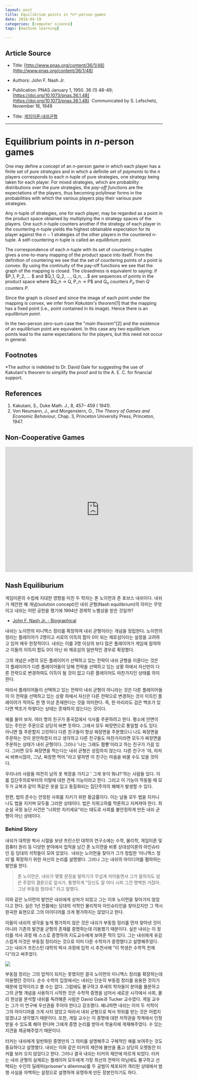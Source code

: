 ```yaml
---
layout: post
title: Equilibrium points in *n*-person games 
date: 2018-04-19
categories: [computer science]
tags: [machine learning]

---
```


## Article Source
* Title: [http://www.pnas.org/content/36/1/48](http://www.pnas.org/content/36/1/48)
* Authors: John F. Nash Jr.
* Publication: PNAS January 1, 1950. 36 (1) 48-49; [https://doi.org/10.1073/pnas.36.1.48](https://doi.org/10.1073/pnas.36.1.48)  Communicated by S. Lefschetz, November 16, 1949

* Title: [게임이론:내쉬균형](https://brunch.co.kr/@naeclee/2)

---


# Equilibrium points in *n*-person games

One may define a concept of an *n*-person game in which each player has a finite set of *pure strategies* and in which a definite set of *payments* to the *n* players corresponds to each *n*-tuple of pure strategies, one strategy being taken for each player. For mixed strategies, which are probability distributions over the pure strategies, the *pay-off functions* are the expectations of the players, thus becoming polylinear forms in the probabilities with which the various players play their various pure strategies.

Any *n*-tuple of strategies, one for each player, may be regarded as a point in the product space obtained by multiplying the n strategy spaces of the players. One such *n*-tuple counters another if the strategy of each player in the countering *n*-tuple yields the highest obtainable expectation for its player against the *n* − 1 strategies of the other players in the countered *n*-tuple. A self-countering *n*-tuple is called an *equilibrium point*.

The correspondence of each *n*-tuple with its set of countering *n*-tuples gives a one-to-many mapping of the product space into itself. From the definition of countering we see that the set of countering points of a point is convex. By using the continuity of the pay-off functions we see that the graph of the mapping is closed. The closedness is equivalent to saying: if \$P_1, P_2, … \$ and \$Q_1, Q_2, …, Q_n, …\$ are sequences of points in the product space where \$Q_n → Q, P_n → P\$ and $Q_n$ counters $P_n$ then *Q* counters *P*.

Since the graph is *closed* and since the image of each point under the mapping is *convex*, we infer from *Kakutani's theorem*[1] that the mapping has a fixed point (i.e., point contained in its image). Hence there is an *equilibrium point*.

In the two-person zero-sum case the "*main theorem*"[2] and the existence of an equilibrium point are equivalent. In this case any two equilibrium points lead to the same expectations for the players, but this need not occur in general.

## Footnotes

*The author is indebted to Dr. David Gale for suggesting the use of Kakutani's theorem to simplify the proof and to the A. E. C. for financial support.

## References

1. Kakutani, S., Duke Math. J., 8, 457– 459 ( 1941). 
2. Von Neumann, J., and Morgenstern, O., *The Theory of Games and Economic Behaviour*, Chap. 3, Princeton University Press, Princeton, 1947.

## Non-Cooperative Games

<iframe width="600" height="400" src="https://www.youtube.com/embed/XwhFq8WwTtA" frameborder="0" allow="autoplay; encrypted-media" allowfullscreen></iframe>

## Nash Equiliburium

게임이론의 수립에 지대한 영향을 미친 두 학자는 폰 노이먼과 존 포브스 내쉬이다. 내쉬가 제안한 해 개념(solution concept)인 내쉬 균형(Nash equilibrium)의 의미는 무엇이고 내쉬는 어떤 공헌을 했기에 1994년 경제학 노벨상을 받은 것일까?   

* [John F. Nash Jr. - Biographical](http://www.nobelprize.org/nobel_prizes/economic-sciences/laureates/1994/nash-bio.html)

내쉬는 노이먼의 미니맥스 정리를 확장하여 내쉬 균형이라는 개념을 정립한다. 노이먼의 정리는 플레이어가 2명이고 서로의 이득의 합이 0이 되는 제로섬이라는 설정을 고려하고 있어 매우 한정적이다. 내쉬는 이를 3명 이상의 보다 많은 플레이어가 게임에 참여하고 이들의 이득이 합도 0이 아닌 비 제로섬의 일반적인 경우로 확장했다. 
 
그의 개념은 n명의 모든 플레이어가 선택하고 있는 전략이 내쉬 균형을 이룬다는 것은 각 플레이어가 다른 플레이어들이 당해 전략을 선택하고 있는 상황 하에서 자신만이 다른 전략으로 변경하여도 이득이 될 것이 없고 다른 플레이어도 마찬가지인 상태를 의미한다. 
 
따라서 플레이어들이 선택하고 있는 전략이 내쉬 균형이 아니라는 것은 다른 플레이어들이 이 전략을 선택하고 있는 상황 하에서 자신은 다른 전략으로 변경하는 것이 이득인 플레이어가 적어도 한 명 이상 존재한다는 것을 의미한다. 즉, 한 마리라도 검은 백조가 있다면 백조가 하얗다는 상태는 존재하지 않는다는 것이다.  

예를 들어 보자. 여러 명의 친구가 중국집에서 식사를 주문하려고 한다. 평소에 안면이 있는 주인은 주문으로 상당히 바쁜 듯하다. 그래서 모두 짜장면으로 통일할 수도 있다. 아니면 뭘 주문할지 고민하다 다른 친구들이 항상 짜장면을 주문했으니 나도 짜장면을 주문하는 것이 문안하겠지 라고 생각하고 다른 친구들도 마찬가지라면 모두가 짜장면을 주문하는 상태가 내쉬 균형이다. 그러나 '나는 그래도 짬뽕'이라고 하는 친구가 가끔 있다. 그러면 모두 짜장면을 먹는다는 내쉬 균형은 성립하지 않는다. 다른 친구가 '야, 아저씨 바쁘시잖아, 그냥, 짜장면 먹어."라고 말하면 이 친구는 마음을 바꿀 수도 있을 것이다.  

우리나라 사람들 여전히 남의 옷 복장을 가지고 ' 그게 옷이 뭐냐?'하는 사람들 있다. 이를 집단주의로부터의 이탈에 대한 견제 기능이라고 한다. 그리고 이 기능이 작동될 때 모두가 교복과 같이 똑같은 옷을 입고 동질화되는 집단주의의 폐해가 발생할 수 있다. 
 

한편, 법의 준수는 안정된 사회를 지키기 위한 황금률이다. 이는 남들 모두 법을 지키니 나도 법을 지키며 모두들 그러한 상태이다. 법은 지위고하를 막론하고 지켜져야 한다. 최순실 국정 농단 사건은 "너희만 지키세요"라는 태도로 사회를 불안정하게 만든 내쉬 균형이 아닌 상태이다. 
 
### Behind Story

내쉬가 대학원 박사 시절을 보낸 프린스턴 대학의 연구소에는 수학, 물리학, 게임이론 및 컴퓨터 원리 등 다양한 분야에서 업적을 남긴 폰 노이먼을 비롯 상대성이론의 아인슈타인 등 당대의 석학들이 모여 있었다.  내쉬는 노이먼을 찾아가 그가 정립한 ‘미니맥스 정리'를 확장하기 위한 자신의 논리를 설명했다. 그러나 그는 내쉬의 아이디어를 폄하하는 발언을 한다. 

> 폰 노이먼은, 내쉬가 몇몇 문장을 말하기가 무섭게 끼어들면서 그가 말하지도 않은 주장의 결론으로 앞서가, 퉁명하게 "당신도 잘 아다 시피 그건 명백한 거잖아. 그냥 부동점 정리네." 라고 말했다.

이와 같은 노이먼의 발언은 내쉬에게 상처가 되었고 그는 이후 노이먼을 찾아가지 않았다고 한다. 실은 1년 전쯤에는 당대의 석학인 물리학자 아인슈타인을 찾아갔지만 그 역시 완곡한 표현으로 그의 아이디어를 크게 평가하지는 않았다고 한다.  

이들이 내쉬의 생각을 높게 평가하지 않은 것은 내쉬가 부동점 정리를 먼저 찾아낸 것이 아니라 기존의 발견을 균형의 존재를 증명하는데 이용했기 때문이다. 실은 내쉬는 이 정리를 석사 과정 때 스스로 증명하여 지도교수에게 보여준 적이 있다. 그는 내쉬에게 유감스럽게 이것은 부동점 정리라는 것으로 이미 다른 수학자가 증명했다고 설명해주었다. 그는 내쉬가 프린스턴 대학의 박사 과정에 입학 시 추천서에 "이 학생은 수학적 천재다"라고 써주었다. 

![](http://sungsoo.github.com/images/nash-letter.png)

부동점 정리는 그의 업적이 되지는 못했지만 결국 노이먼의 미니맥스 정리를 확장하는데 이용했던 것이다. 순수 수학의 입장에서는 내쉬는 단순히 부동점 정리를 응용한 것이기 때문에 업적이라고 볼 수는 없다. 그럼에도 불구하고 후세의 학자들이 분야를 물문하고 그의 균형 개념을 사용하기 시작한 것은 수학적 증명을 넘어서 새로운 시각에서 사회, 물리 현상을 분석할 내쉬를 독려해준 사람은 David Gale과 Tucker 교수였다. 게일 교수는 그가 이 연구에 우선권을 주어야 한다고 강조했다. 왜냐하면 내쉬는 이미 두 석학이 그의 아이디어를 크게 사지 않았고 따라서 내쉬 균형으로 박사 학위를 받는 것은 어렵지 않겠냐고 생각했기 때문이다. 또한, 게일 교수는 이 증명에 대한 저작권을 학계에서 인정받을 수 있도록 해야 한다며 그에게 증명 논리를 받아서 학술지에 게재해주었다. 수 있는 지견을 제공해주었기 때문이다. 


터커는 내쉬에게 일반화된 증명만치 그 의미를 설명해주고 구체적인 예를 보여주는 것도 중요하다고 설명했다. 내쉬는 이와 같은 터커의 제안에 불만을 품고 상당히 오랫동안 터커를 보러 오지 않았다고 한다. 그러나 결국 내쉬는 터커의 제안에 따르게 되었다. 터커는 내쉬 균형의 실제로는 플레이어 모두에게 가장 최선의 전략이 아님에도 불구하고 선택되는 수인의 딜레마(prisoner's dilemma)를 두 공범이 체포되어 격리된 상태에서 범행 사실을 자백하는 설정으로 설명하여 유명하게 만든 장본인이기도 하다.  

 
 
